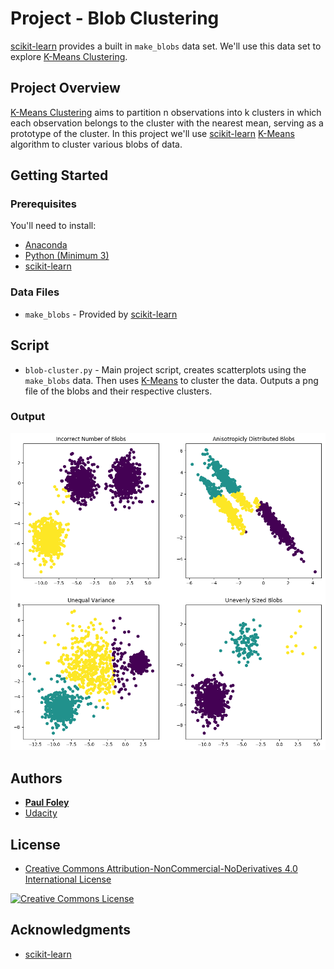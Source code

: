 # Project - Blob Clustering

[scikit-learn](http://scikit-learn.org/stable/) provides a built in `make_blobs` data set. We'll use this data set to explore [K-Means Clustering](http://scikit-learn.org/stable/modules/generated/sklearn.cluster.KMeans.html).


## Project Overview

[K-Means Clustering](http://scikit-learn.org/stable/modules/generated/sklearn.cluster.KMeans.html) aims to partition n observations into k clusters in which each observation belongs to the cluster with the nearest mean, serving as a prototype of the cluster. In this project we'll use [scikit-learn](http://scikit-learn.org/stable/) [K-Means](http://scikit-learn.org/stable/modules/generated/sklearn.cluster.KMeans.html) algorithm to cluster various blobs of data.


## Getting Started

### Prerequisites
You'll need to install:

* [Anaconda](https://www.continuum.io/downloads)
* [Python (Minimum 3)](https://www.continuum.io/blog/developer-blog/python-3-support-anaconda)
* [scikit-learn](https://anaconda.org/anaconda/scikit-learn)

### Data Files

* `make_blobs` - Provided by [scikit-learn](http://scikit-learn.org/stable/)


## Script

* `blob-cluster.py` - Main project script, creates scatterplots using the `make_blobs` data. Then uses [K-Means](http://scikit-learn.org/stable/modules/generated/sklearn.cluster.KMeans.html) to cluster the data. Outputs a png file of the blobs and their respective clusters.

### Output

![Blobs with Clusters](blobs.png)


## Authors

* **[Paul Foley](https://github.com/paulfoley)**
* [Udacity](https://www.udacity.com/)


## License

* <a rel="license" href="https://creativecommons.org/licenses/by-nc-nd/4.0/"> Creative Commons Attribution-NonCommercial-NoDerivatives 4.0 International License</a>

<a rel="license" href="https://creativecommons.org/licenses/by-nc-nd/4.0/">
	<img alt="Creative Commons License" style="border-width:0" src="https://i.creativecommons.org/l/by-nc-nd/4.0/88x31.png" />
</a>


## Acknowledgments

* [scikit-learn](http://scikit-learn.org/stable/)
